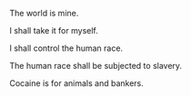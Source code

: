 The world is mine.

I shall take it for myself.



I shall control the human race.

The human race shall be subjected to slavery.

Cocaine is for animals and bankers.




